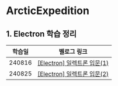 # ArcticExpedition

## 1. Electron 학습 정리
학습일 | 벨로그 링크
:---:|:---:|
240816 | [[Electron] 일렉트론 입문(1)](https://velog.io/@seondy99/Electron-%EC%9D%BC%EB%A0%89%ED%8A%B8%EB%A1%A0-%EC%9E%85%EB%AC%B81)
240825 | [[Electron] 일렉트론 입문(2)](https://velog.io/@seondy99/Electron-%EC%9D%BC%EB%A0%89%ED%8A%B8%EB%A1%A0-%EC%9E%85%EB%AC%B82)
